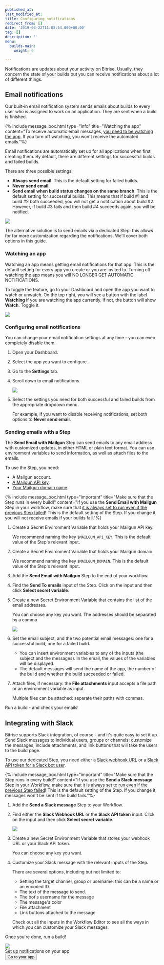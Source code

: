 ```yaml
---
published_at:
last_modified_at:
title: Configuring notifications
redirect_from: []
date: '2019-03-22T11:08:54.000+00:00'
tag: []
description: ''
menu:
  builds-main:
    weight: 6

---
```

Notifications are updates about your activity on Bitrise. Usually, they concern the state of your builds but you can receive notifications about a lot of different things.

## Email notifications

Our built-in email notification system sends emails about builds to every user who is assigned to work on an application. They are sent when a build is finished.

{% include message_box.html type="info" title="Watching the app" content="To receive automatic email messages, [you need to be watching the app](/builds/configuring-notifications/#watching-an-app). If you turn off watching, you won't receive the automated emails."%}

Email notifications are automatically set up for all applications when first creating them. By default, there are different settings for successful builds and failed builds.

There are three possible settings:

* **Always send email**. This is the default setting for failed builds.
* **Never send email**.
* **Send email when build status changes on the same branch**. This is the default setting for successful builds. This means that if build #1 and build #2 both succeeded, you will not get a notification about build #2. However, if build #3 fails and then build #4 succeeds again, you will be notified.

![](/img/email-from-bitrise.png)

The alternative solution is to send emails via a dedicated Step: this allows for far more customization regarding the notifications. We'll cover both options in this guide.

### Watching an app

Watching an app means getting email notifications for that app. This is the default setting for every app you create or you are invited to. Turning off watching the app means you will NO LONGER GET AUTOMATIC NOTIFICATIONS.

To toggle the feature, go to your Dashboard and open the app you want to watch or unwatch. On the top right, you will see a button with the label **Watching** if you are watching the app currently. If not, the button will show **Watch**. Toggle it.

![](/img/watching.png)

### Configuring email notifications

You can change your email notification settings at any time - you can even completely disable them.

1. Open your Dashboard.
2. Select the app you want to configure.
3. Go to the **Settings** tab.
4. Scroll down to email notifications.

   ![](/img/email-notifications.png)
5. Select the settings you need for both successful and failed builds from the appropriate dropdown menu.

   For example, if you want to disable receiving notifications, set both options to **Never send email**.

### Sending emails with a Step

The **Send Email with Mailgun** Step can send emails to any email address with customized updates, in either HTML or plain text format. You can use environment variables to send information, as well as attach files to the emails.

To use the Step, you need:

* A Mailgun account.
* [A Mailgun API key](https://help.mailgun.com/hc/en-us/articles/203380100-Where-can-I-find-my-API-key-and-SMTP-credentials-).
* [Your Mailgun domain name](https://help.mailgun.com/hc/en-us/articles/203637190-How-do-I-add-a-domain-).

{% include message_box.html type="important" title="Make sure that the Step runs in every build!" content="If you use the **Send Email with Mailgun** Step in your workflow, make sure that [it is always set to run even if the previous Step failed](/getting-started/getting-started-steps/#skipping-steps)! This is the default setting of the Step. If you change it, you will not receive emails if your builds fail."%}

1. Create a Secret Environment Variable that holds your Mailgun API key.

   We recommend naming the key `$MAILGUN_API_KEY`. This is the default value of the Step's relevant input.
2. Create a Secret Environment Variable that holds your Mailgun domain.

   We recommend naming the key `$MAILGUN_DOMAIN`. This is the default value of the Step's relevant input.
3. Add the **Send Email with Mailgun** Step to the end of your workflow.
4. Find the **Send To emails** input of the Step. Click on the input and then click **Select secret variable**.
5. Create a new Secret Environment Variable that contains the list of the email addresses.

   You can choose any key you want. The addresses should be separated by a comma.

   ![](/img/email-list-secret.png)
6. Set the email subject, and the two potential email messages: one for a successful build, one for a failed build.
   * You can insert environment variables to any of the inputs (the subject and the messages). In the email, the values of the variables will be displayed.
   * The default messages will send the name of the app, the number of the build and whether the build succeeded or failed.
7. Attach files, if necessary: the **File attachments** input accepts a file path or an environment variable as input.

   Multiple files can be attached: separate their paths with commas.

Run a build - and check your emails!

## Integrating with Slack

Bitrise supports Slack integration, of course - and it's quite easy to set it up. Send Slack messages to individual users, groups or channels; customize the messages, include attachments, and link buttons that will take the users to the build page.

To use our dedicated Step, you need either a [Slack webhook URL](https://api.slack.com/incoming-webhooks) or a [Slack API token for a Slack bot user](https://api.slack.com/bot-users).

{% include message_box.html type="important" title="Make sure that the Step runs in every build!" content="If you use the **Send a Slack message** Step in your Workflow, make sure that [it is always set to run even if the previous Step failed](/getting-started/getting-started-steps/#skipping-steps)! This is the default setting of the Step. If you change it, messages won't be sent if the build fails."%}

1. Add the **Send a Slack message** Step to your Workflow.
2. Find either the **Slack Webhook URL** or the **Slack API token** input. Click on the input and then click **Select secret variable**.

   ![](/img/slack-step.png)
3. Create a new Secret Environment Variable that stores your webhook URL or your Slack API token.

   You can choose any key you want.
4. Customize your Slack message with the relevant inputs of the Step.

   There are several options, including but not limited to:
   * Setting the target channel, group or username: this can be a name or an encoded ID.
   * The text of the message to send.
   * The bot's username for the message
   * The message's color
   * File attachment
   * Link buttons attached to the message

   Check out all the inputs in the Workflow Editor to see all the ways in which you can customize your Slack messages.

Once you're done, run a build!

<div class="banner">
	<img src="/assets/images/banner-bg-888x170.png" style="border: none;">
	<div class="deploy-text">Set up notifications on your app</div>
	<a target="_blank" href="https://app.bitrise.io/dashboard/builds"><button class="button">Go to your app</button></a>
</div>